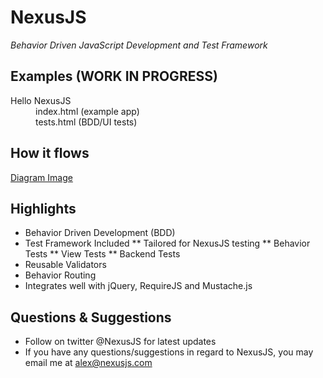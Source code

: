 NexusJS
================================
*Behavior Driven JavaScript Development and Test Framework*

Examples (WORK IN PROGRESS)
-------------------------
<dl>
	<dt>Hello NexusJS</dt>
	<dd>index.html (example app)</dd>
	<dd>tests.html (BDD/UI tests)</dd>
</dl>

How it flows
-------------------------
[Diagram Image](http://www.websequencediagrams.com/cgi-bin/cdraw?lz=dGl0bGUgTmV4dXNKUyAKClVJLT5Db21tYW5kIEJ1czogZGlzcGF0Y2ggYwAQBnMKABcISGFuZGxlcgAhD3N1YnNjcmliZQAfCUJ1cwBKCgAuBzogaAA5BQA7G0RvbWFpbjogYnVzaW5lc3MgbG9naWMKABEGLT5VSSBWYWxpZGF0b3JzOiB2AAYGZSB1aQAaCUV2ZW50AIFABnB1Ymxpc2ggZXZlbnRzCgARCQAdCFN0b3JlOiBzYXZlAB4GADYPABkHcmVoeWRyYXRlIGFnZ3JlZ2F0ZQBFBwCCBgcASAkAgX0PAGARACgIAIIACQCBDQ0ARApSZWFkIE1vZGVsczogdXBkAF4UVUkAAhkAMwxxdWVyeQoAgisNAFEPABwGAIJaCAABGj5CYWNrZW5kIFtXUklURV06UkVTVDogUE9TVC9QVVQvREVMRVRFIFtvcl0gQ1FSUzogRACEPggAhFUHcwA5ElJFQUQAQghHRVQAMQ1UT3M&s=qsd)

Highlights
-------------------------
* Behavior Driven Development (BDD)
* Test Framework Included 
** Tailored for NexusJS testing
** Behavior Tests
** View Tests
** Backend Tests
* Reusable Validators
* Behavior Routing
* Integrates well with jQuery, RequireJS and Mustache.js

Questions & Suggestions
-------------------------
* Follow on twitter @NexusJS for latest updates
* If you have any questions/suggestions in regard to NexusJS, you may email me at alex@nexusjs.com

